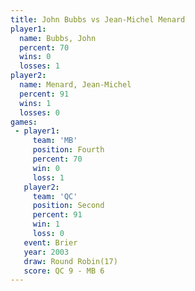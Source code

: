 ```yaml
---
title: John Bubbs vs Jean-Michel Menard
player1:                   
  name: Bubbs, John        
  percent: 70              
  wins: 0                  
  losses: 1                
player2:                   
  name: Menard, Jean-Michel
  percent: 91              
  wins: 1                  
  losses: 0                
games:
 - player1:          
     team: 'MB'      
     position: Fourth
     percent: 70     
     win: 0          
     loss: 1         
   player2:          
     team: 'QC'      
     position: Second
     percent: 91     
     win: 1          
     loss: 0         
   event: Brier         
   year: 2003           
   draw: Round Robin(17)
   score: QC 9 - MB 6   
---
```

